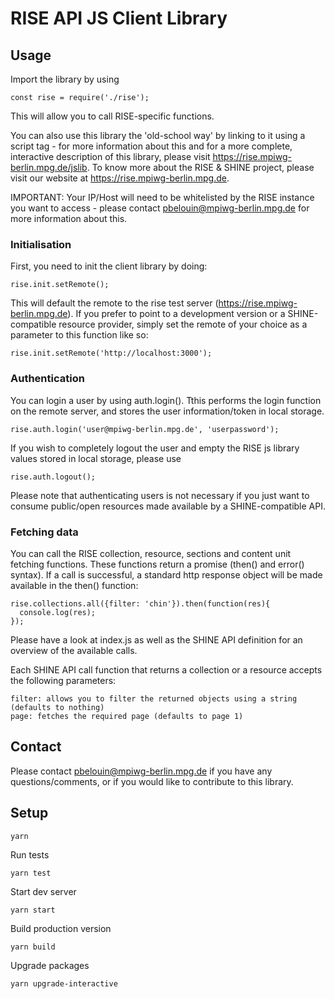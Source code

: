 # RISE API JS Client Library

## Usage

Import the library by using

    const rise = require('./rise');

This will allow you to call RISE-specific functions.

You can also use this library the 'old-school way' by linking to it using a script tag - for more information about this and for a more complete, interactive description of this library, please visit https://rise.mpiwg-berlin.mpg.de/jslib. To know more about the RISE & SHINE project, please visit our website at https://rise.mpiwg-berlin.mpg.de. 

IMPORTANT: Your IP/Host will need to be whitelisted by the RISE instance you want to access - please contact pbelouin@mpiwg-berlin.mpg.de for more information about this.

### Initialisation

First, you need to init the client library by doing:

    rise.init.setRemote();

This will default the remote to the rise test server (https://rise.mpiwg-berlin.mpg.de). If you prefer to point to a development version or a SHINE-compatible resource provider, simply set the remote of your choice as a parameter to this function like so:

    rise.init.setRemote('http://localhost:3000');


### Authentication

You can login a user by using auth.login(). Tthis performs the login function on the remote server, and stores the user information/token in local storage.

    rise.auth.login('user@mpiwg-berlin.mpg.de', 'userpassword');

If you wish to completely logout the user and empty the RISE js library values stored in local storage, please use

    rise.auth.logout();

Please note that authenticating users is not necessary if you just want to consume public/open resources made available by a SHINE-compatible API.

### Fetching data

You can call the RISE collection, resource, sections and content unit fetching functions. These functions return a promise (then() and error() syntax). If a call is successful, a standard http response object will be made available in the then() function:

    rise.collections.all({filter: 'chin'}).then(function(res){
      console.log(res);
    });


Please have a look at index.js as well as the SHINE API definition for an overview of the available calls.

Each SHINE API call function that returns a collection or a resource accepts the following parameters:

    filter: allows you to filter the returned objects using a string (defaults to nothing)
    page: fetches the required page (defaults to page 1)

## Contact

Please contact pbelouin@mpiwg-berlin.mpg.de if you have any questions/comments, or if you would like to contribute to this library.

## Setup

    yarn

Run tests

    yarn test

Start dev server

    yarn start

Build production version

    yarn build

Upgrade packages

    yarn upgrade-interactive
